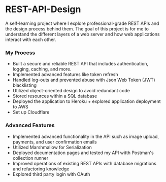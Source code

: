 # REST-API-Design
A self-learning project where I explore professional-grade REST APIs and the design process behind them.
The goal of this project is for me to understand the different layers of a web server and how web applications interact with each other.

### My Process
- Built a secure and reliable REST API that includes authentication, logging, caching, and more.
- Implemented advanced features like token refresh
- Handled log-outs and prevented abuse with Json Web Token (JWT) blacklisting
- Utilized object-oriented design to avoid redundant code
- Stored resources within a SQL database
- Deployed the application to Heroku + explored application deployment to AWS
- Set up Cloudflare
### Advanced Features
- Implemented advanced functionality in the API such as image upload, payments, and user confirmation emails
- Utilized Marshmallow for Serialization
- Deployed documentation pages and tested my API witth Postman's collection runner
- Improved operations of existing REST APIs with database migrations and refactoring knowledge
- Explored third party login with OAuth
